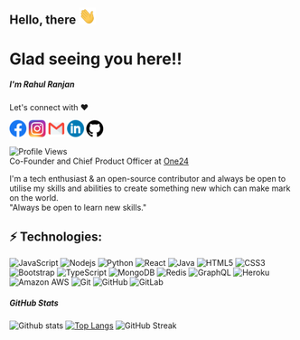 ## Hello, there <img src="/icon/wave.gif" width="30px">
# Glad seeing you here!!

##### I'm <b>Rahul Ranjan</b>
Let's connect with ❤️

<p align="left">
<a href="https://www.facebook.com/profile.php?id=100012308762040"><img src="/icon/Facebook.png" width="30px" /></a>
<a href="https://www.instagram.com/r_ranjan124/"><img src="/icon/instagram.png" width="30px" /></a>
<a href="mailto:hackrahul124@gmail.com"><img src="/icon/email.png" width="30" /></a>
<a href="https://www.linkedin.com/in/imgeekrahul"><img src="/icon/linkedin.png" width="30px" /></a>
<a href="https://github.com/imgeekrahul"><img src="/icon/github.png" width="30px" /></a>
<p>

![Profile Views](https://komarev.com/ghpvc/?username=imgeekrahul)
<br />
Co-Founder and Chief Product Officer at [One24](https://one24store.com/)

I'm a tech enthusiast & an open-source contributor and always be open to utilise my skills and abilities to create something new which can make mark on the world.
<br />
"Always be open to learn new skills."

## ⚡️ Technologies:

![JavaScript](https://img.shields.io/badge/-JavaScript-black?style=flat-square&logo=javascript) ![Nodejs](https://img.shields.io/badge/-Nodejs-black?style=flat-square&logo=Node.js) ![Python](https://img.shields.io/badge/-Python-black?style=flat-square&logo=Python) ![React](https://img.shields.io/badge/-React-black?style=flat-square&logo=react) ![Java](https://img.shields.io/badge/-java-E34A86?style=flat-square&logo=java) ![HTML5](https://img.shields.io/badge/-HTML5-E34F26?style=flat-square&logo=html5&logoColor=white) ![CSS3](https://img.shields.io/badge/-CSS3-1572B6?style=flat-square&logo=css3) ![Bootstrap](https://img.shields.io/badge/-Bootstrap-563D7C?style=flat-square&logo=bootstrap) ![TypeScript](https://img.shields.io/badge/-TypeScript-007ACC?style=flat-square&logo=typescript) ![MongoDB](https://img.shields.io/badge/-MongoDB-black?style=flat-square&logo=mongodb) ![Redis](https://img.shields.io/badge/-Redis-black?style=flat-square&logo=Redis) ![GraphQL](https://img.shields.io/badge/-GraphQL-E10098?style=flat-square&logo=graphql) ![Heroku](https://img.shields.io/badge/-Heroku-430098?style=flat-square&logo=heroku) ![Amazon AWS](https://img.shields.io/badge/Amazon%20AWS-232F3E?style=flat-square&logo=amazon-aws) ![Git](https://img.shields.io/badge/-Git-black?style=flat-square&logo=git) ![GitHub](https://img.shields.io/badge/-GitHub-181717?style=flat-square&logo=github) ![GitLab](https://img.shields.io/badge/-GitLab-FCA121?style=flat-square&logo=gitlab)


##### GitHub Stats

![Github stats](https://github-readme-stats.vercel.app/api?username=imgeekrahul&show_icons=true)
[![Top Langs](https://github-readme-stats.vercel.app/api/top-langs/?username=imgeekrahul&layout=compact)](https://github.com/imgeekrahul)
![GitHub Streak](https://github-readme-streak-stats.herokuapp.com/?user=imgeekrahul)
